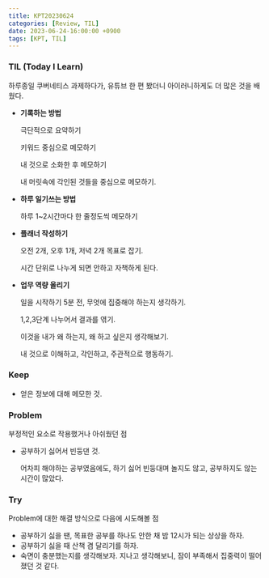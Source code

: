 ```yaml
---
title: KPT20230624
categories: [Review, TIL]
date: 2023-06-24-16:00:00 +0900
tags: [KPT, TIL]
---
```

### **TIL (Today I Learn)**

하루종일 쿠버네티스 과제하다가, 유튜브 한 편 봤더니 아이러니하게도 더 많은 것을 배웠다.

- **기록하는 방법**
    
    극단적으로 요약하기
    
    키워드 중심으로 메모하기
    
    내 것으로 소화한 후 메모하기
    
    내 머릿속에 각인된 것들을 중심으로 메모하기.
    
- **하루 일기쓰는 방법**
    
    하루 1~2시간마다 한 줄정도씩 메모하기
    
- **플래너 작성하기**
    
    오전 2개, 오후 1개, 저녁 2개 목표로 잡기.
    
    시간 단위로 나누게 되면 안하고 자책하게 된다.
    
- **업무 역량 올리기**
    
    일을 시작하기 5분 전, 무엇에 집중해야 하는지 생각하기.
    
    1,2,3단계 나누어서 결과를 엮기.
    
    이것을 내가 왜 하는지, 왜 하고 싶은지 생각해보기.
    
    내 것으로 이해하고, 각인하고, 주관적으로 행동하기.
    

### **Keep**

- 얻은 정보에 대해 메모한 것.

### **Problem**

부정적인 요소로 작용했거나 아쉬웠던 점

- 공부하기 싫어서 빈둥댄 것.
    
    어차피 해야하는 공부였음에도, 하기 싫어 빈둥대며 놀지도 않고, 공부하지도 않는 시간이 많았다.
    

### **Try**

Problem에 대한 해결 방식으로 다음에 시도해볼 점

- 공부하기 싫을 땐, 목표한 공부를 하나도 안한 채 밤 12시가 되는 상상을 하자.
- 공부하기 싫을 때 산책 겸 달리기를 하자.
- 숙면이 충분했는지를 생각해보자. 지나고 생각해보니, 잠이 부족해서 집중력이 떨어졌던 것 같다.